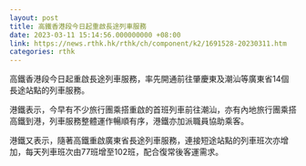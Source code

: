 ```yaml
---
layout: post
title: 高鐵香港段今日起重啟長途列車服務
date: 2023-03-11 15:14:56.000000000 +08:00
link: https://news.rthk.hk/rthk/ch/component/k2/1691528-20230311.htm
categories: rthk
---
```


高鐵香港段今日起重啟長途列車服務，率先開通前往肇慶東及潮汕等廣東省14個長途站點的列車服務。

港鐵表示，今早有不少旅行團乘搭重啟的首班列車前往潮汕，亦有內地旅行團乘搭高鐵到港，列車服務整體運作暢順有序，港鐵亦加派職員協助乘客。

港鐵又表示，隨著高鐵重啟廣東省長途列車服務，連接短途站點的列車班次亦增加，每天列車班次由77班增至102班，配合復常後客運需求。
